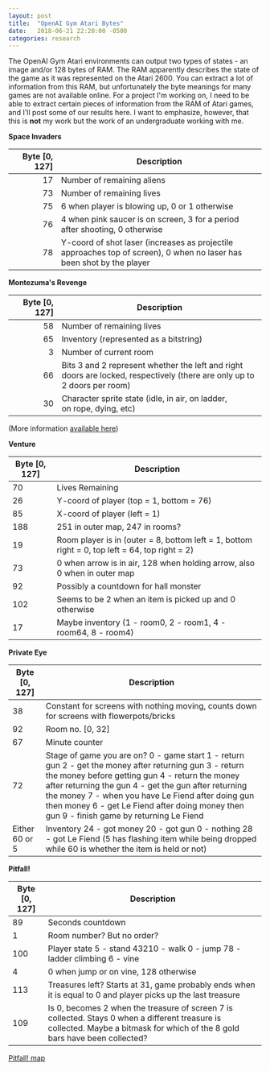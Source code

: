 ```yaml
---
layout: post
title:  "OpenAI Gym Atari Bytes"
date:   2018-06-21 22:20:00 -0500
categories: research
---
```


The OpenAI Gym Atari environments can output two types of states - an image and/or 128 bytes of RAM. The RAM apparently describes the state of the game as it was represented on the Atari 2600. You can extract a lot of information from this RAM, but unfortunately the byte meanings for many games are not available online. For a project I'm working on, I need to be able to extract certain pieces of information from the RAM of Atari games, and I'll post some of our results here. I want to emphasize, however, that this is **not** my work but the work of an undergraduate working with me. 



**Space Invaders**

| Byte [0, 127] | Description |
|-------:|--------|
| 17 | Number of remaining aliens |
| 73 | Number of remaining lives |
| 75 | 6 when player is blowing up, 0 or 1 otherwise |
| 76 | 4 when pink saucer is on screen, 3 for a period <br> after shooting, 0 otherwise |
| 78 | Y-coord of shot laser (increases as projectile <br> approaches top of screen), 0 when no laser has been shot by the player |

**Montezuma's Revenge**

| Byte [0, 127] | Description |
|-------:|--------|
| 58 | Number of remaining lives |
| 65 | Inventory (represented as a bitstring) |
|  3 | Number of current room |
| 66 | Bits 3 and 2 represent whether the left and right <br> doors are locked, respectively (there are only up to 2 doors per room) |
| 30 | Character sprite state (idle, in air, on ladder, <br> on rope, dying, etc) |


(More information [available here](https://repositori.upf.edu/bitstream/handle/10230/30867/Garriga_2016.pdf?sequence=1&isAllowed=y))

**Venture**

| Byte [0, 127] | Description |
|-------|--------|
| 70 | Lives Remaining |
| 26 | Y-coord of player (top = 1, bottom = 76) |
| 85 | X-coord of player (left = 1) |
| 188 | 251 in outer map, 247 in rooms? |
| 19 | Room player is in (outer = 8, bottom left = 1, bottom right = 0, top left = 64, top right = 2) |
| 73 | 0 when arrow is in air, 128 when holding arrow, also 0 when in outer map |
| 92 | Possibly a countdown for hall monster |
| 102 | Seems to be 2 when an item is picked up and 0 otherwise |
| 17 | Maybe inventory (1 - room0, 2 - room1, 4 - room64, 8 - room4)

**Private Eye**

| Byte [0, 127] | Description |
|-------|--------|
| 38 | Constant for screens with nothing moving, counts down for screens with flowerpots/bricks |
| 92 | Room no. [0, 32] |
| 67 | Minute counter |
| 72 | Stage of game you are on? 0 - game start 1 - return gun 2 - get the money after returning gun 3 - return the money before getting gun 4 - return the money after returning the gun 4 - get the gun after returning the money 7 - when you have Le Fiend after doing gun then money 6 - get Le Fiend after doing money then gun 9 - finish game by returning Le Fiend |
| Either 60 or 5 | Inventory 24 - got money 20 - got gun 0 - nothing 28 - got Le Fiend (5 has flashing item while being dropped while 60 is whether the item is held or not) |

**Pitfall!**

| Byte [0, 127] | Description |
|-------|--------|
| 89 | Seconds countdown |
|  1 | Room number? But no order? |
| 100| Player state 5 - stand 43210 - walk 0 - jump 78 - ladder climbing 6 - vine |
|  4 | 0 when jump or on vine, 128 otherwise |
| 113| Treasures left? Starts at 31, game probably ends when it is equal to 0 and player picks up the last treasure |
| 109| Is 0, becomes 2 when the treasure of screen 7 is collected. Stays 0 when a different treasure is collected. Maybe a bitmask for which of the 8 gold bars have been collected? |


[Pitfall! map](http://pitfallharry.tripod.com/MapRoom/PitfallMap.html 
)